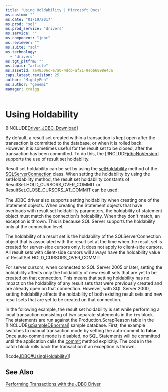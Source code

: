 ```yaml
---
title: "Using Holdability | Microsoft Docs"
ms.custom: ""
ms.date: "01/19/2017"
ms.prod: "sql"
ms.prod_service: "drivers"
ms.service: ""
ms.component: "jdbc"
ms.reviewer: ""
ms.suite: "sql"
ms.technology: 
  - "drivers"
ms.tgt_pltfrm: ""
ms.topic: "article"
ms.assetid: aa48306c-e7a0-4dcb-af21-9ebb6898e45a
caps.latest.revision: 25
author: "MightyPen"
ms.author: "genemi"
manager: craigg
---
```

# Using Holdability
[!INCLUDE[Driver_JDBC_Download](../../includes/driver_jdbc_download.md)]

  By default, a result set created within a transaction is kept open after the transaction is committed to the database, or when it is rolled back. However, it is sometimes useful for the result set to be closed, after the transaction has been committed. To do this, the [!INCLUDE[jdbcNoVersion](../../includes/jdbcnoversion_md.md)] supports the use of result set holdability.  
  
 Result set holdability can be set by using the [setHoldability](../../connect/jdbc/reference/setholdability-method-sqlserverconnection.md) method of the [SQLServerConnection](../../connect/jdbc/reference/sqlserverconnection-class.md) class. When setting the holdability by using the setHoldability method, the result set holdability constants of ResultSet.HOLD_CURSORS_OVER_COMMIT or ResultSet.CLOSE_CURSORS_AT_COMMIT can be used.  
  
 The JDBC driver also supports setting holdability when creating one of the Statement objects. When creating the Statement objects that have overloads with result set holdability parameters, the holdability of statement object must match the connection's holdability. When they don't match, an exception is thrown. This is because SQL Server supports the holdability only at the connection level.  
  
 The holdability of a result set is the holdability of the SQLServerConnection object that is associated with the result set at the time when the result set is created for server-side cursors only. It does not apply to client-side cursors. All result sets with client-side cursors will always have the holdability value of ResultSet.HOLD_CURSORS_OVER_COMMIT.  
  
 For server cursors, when connected to SQL Server 2005 or later, setting the holdability affects only the holdability of new result sets that are yet to be created on that connection. This means that setting holdability has no impact on the holdability of any result sets that were previously created and are already open on that connection. However, with SQL Server 2000, setting holdability affects the holdability of both existing result sets and new result sets that are yet to be created on that connection.  
  
 In the following example, the result set holdability is set while performing a local transaction consisting of two separate statements in the `try` block. The statements are run against the Production.ScrapReason table in the [!INCLUDE[ssSampleDBnormal](../../includes/sssampledbnormal_md.md)] sample database. First, the example switches to manual transaction mode by setting the auto-commit to **false**. Once auto-commit mode is disabled, no SQL Statements will be committed until the application calls the [commit](../../connect/jdbc/reference/commit-method-sqlserverconnection.md) method explicitly. The code in the catch block rolls back the transaction if an exception is thrown.  
  
 [!code[JDBC#UsingHoldability1](../../connect/jdbc/codesnippet/Java/using-holdability_1.java)]  
  
## See Also  
 [Performing Transactions with the JDBC Driver](../../connect/jdbc/performing-transactions-with-the-jdbc-driver.md)  
  
  
